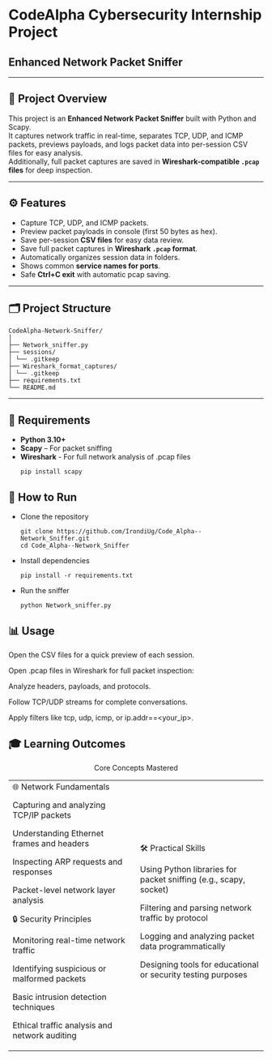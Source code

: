 # CodeAlpha Cybersecurity Internship Project
## Enhanced Network Packet Sniffer

---

## 📌 Project Overview
This project is an **Enhanced Network Packet Sniffer** built with Python and Scapy.  
It captures network traffic in real-time, separates TCP, UDP, and ICMP packets, previews payloads, and logs packet data into per-session CSV files for easy analysis.  
Additionally, full packet captures are saved in **Wireshark-compatible `.pcap` files** for deep inspection.

---

## ⚙ Features
- Capture TCP, UDP, and ICMP packets.
- Preview packet payloads in console (first 50 bytes as hex).
- Save per-session **CSV files** for easy data review.
- Save full packet captures in **Wireshark `.pcap` format**.
- Automatically organizes session data in folders.
- Shows common **service names for ports**.
- Safe **Ctrl+C exit** with automatic pcap saving.

---

## 🗂 Project Structure
```
CodeAlpha-Network-Sniffer/
│
├── Network_sniffer.py
├── sessions/
│ └── .gitkeep
├── Wireshark_format_captures/
│ └── .gitkeep
├── requirements.txt
└── README.md
```

---

## 📝 Requirements

- **Python 3.10+**
- **Scapy** – For packet sniffing
- **Wireshark** - For full network analysis of .pcap files
  ```bash
  pip install scapy
  ```

## 🚀 How to Run
- Clone the repository
  ```
  git clone https://github.com/IrondiUg/Code_Alpha--Network_Sniffer.git
  cd Code_Alpha--Network_Sniffer
  ```
- Install dependencies
    ```
    pip install -r requirements.txt
  ```
- Run the sniffer
    ```
    python Network_sniffer.py
  ```
## 📊 Usage

Open the CSV files for a quick preview of each session.

Open .pcap files in Wireshark for full packet inspection:

Analyze headers, payloads, and protocols.

Follow TCP/UDP streams for complete conversations.

Apply filters like tcp, udp, icmp, or ip.addr==<your_ip>.


## 🎓 Learning Outcomes
<div align="center">
Core Concepts Mastered
</div> <table> <tr> <td width="50%">
🌐 Network Fundamentals

Capturing and analyzing TCP/IP packets

Understanding Ethernet frames and headers

Inspecting ARP requests and responses

Packet-level network layer analysis

🔒 Security Principles

Monitoring real-time network traffic

Identifying suspicious or malformed packets

Basic intrusion detection techniques

Ethical traffic analysis and network auditing

</td> <td width="50%">
🛠️ Practical Skills

Using Python libraries for packet sniffing (e.g., scapy, socket)

Filtering and parsing network traffic by protocol

Logging and analyzing packet data programmatically

Designing tools for educational or security testing purposes

</td> </tr> </table>
